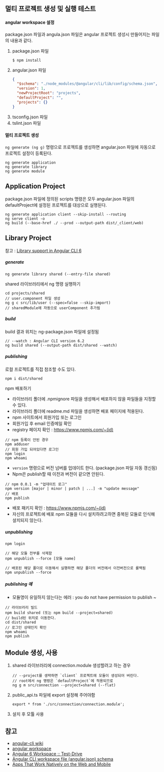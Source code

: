 ## 멀티 프로젝트 생성 및 실행 테스트
#### angular workspace  설정
package.json 파일과 angula.json 파일은 angular 프로젝트 생성시 만들어지는 파일의 내용과 같다.
1. package.json 파일
    ```
    $ npm install
    ```
2. angular.json 파일
    ```json
    {
      "$schema": "./node_modules/@angular/cli/lib/config/schema.json",
      "version": 1,
      "newProjectRoot": "projects",
      "defaultProject": "",
      "projects": {}
    }
    ```
3. tsconfig.json 파일
4. tslint.json 파일

#### 멀티 프로젝트 생성
`ng generate (ng g)` 명령으로 프로젝트를 생성하면 angular.json 파일에 자동으로 프로젝트 설정이 등록된다.
```
ng generate application
ng generate library
ng generate module
```

## Application Project
package.json 파일에 정의된 scripts 명령은 모두 angular.json 파일의 defaultProject에 설정된 프로젝트를 대상으로 실행된다.
```
ng generate application client --skip-install --routing
ng serve client -o
ng build (--base-href ./ --prod --output-path dist/_client/web)
```

## Library Project
참고 : [Library support in Angular CLI 6](https://github.com/angular/angular-cli/blob/master/docs/documentation/stories/create-library.md)
##### generate
```
ng generate library shared (--entry-file shared)
```
shared 라이브러리에서 ng 명령 실행하기
```
cd projects/shared
// user.component 파일 생성
ng g c src/lib/user (--spec=false --skip-import)
// sharedModule에 자동으로 userComponent 추가됨
```

##### build
build 결과 위치는 ng-package.json 파일에 설정됨
```
// --watch : Angular CLI version 6.2
ng build shared (--output-path dist/shared --watch)
```

##### publishing
로컬 프로젝트를 직접 참조할 수도 있다.
```
npm i dist/shared
```
npm 배포하기
- 라이브러리 폴더에 .npmignore 파일을 생성해서 배포하지 않을 파일들을 지정할 수 있다.
- 라이브러리 폴더에 readme.md 파일을 생성하면 배포 페이지에 적용된다.
- npm 사이트에서 회원가입 또는 로그인  
- 회원가입 후 email 인증메일 확인
- registry 페이지 확인 : https://www.npmjs.com/~(id)

```
// npm 등록이 안된 경우
npm adduser
// 회원 가입 되어있다면 로그인
npm login
npm whoami
```

- `version` 명령으로 버전 넘버를 업데이트 한다. (package.json 파일 자동 갱신됨)
- Npm은 publish할 때 이전과 버전이 같으면 안된다.

```
// npm 0.0.1 -m "업데이트 로그"
npm version [major | minor | patch | ...] -m "update message"
// 배포
npm publish
```

- 배포 패키지 확인 : https://www.npmjs.com/~(id)
- 자신의 프로젝트에 배포 npm 모듈을 다시 설치하려고하면 중복된 모듈로 인식해 설치되지 않는다.

##### unpublishing
```
npm login

// 해당 모듈 전부를 삭제함
npm unpublish --force [모듈 name]

// 배포된 해당 폴더로 이동해서 실행하면 해당 폴더의 버전에서 이전버전으로 롤백됨
npm unpublish --force
```

##### publishing 예
- 모듈명이 유일하지 않는다는 에러 : you do not have permission to publish ~
```
// 라이브러리 빌드
npm build shared (또는 npm build --project=shared)
// build된 위치로 이동한다.
cd dist/shared
// 로그인 상태인지 확인
npm whoami
npm publish
```

## Module 생성, 사용
1. shared 라이브러리에 connection.module 생성할려고 하는 경우
    ```
    // --project를 생략하면 `client` 프로젝트에 모듈이 생성되어 버린다.
    // root에서 ng 명령은 `defaultProject`에 적용되므로
    ng g m src/connection --project=shared (--flat)
    ``` 
2. public_api.ts 파일에 export 설정해 주어야함
    ```
    export * from './src/connection/connection.module';
    ```
3. 설치 후 모튤 사용


## 참고
- [angular-cli wiki](https://github.com/angular/angular-cli/wiki)
- [angular workspace](https://github.com/angular/angular-cli/wiki/angular-workspace)
- [Angular 6 Workspace :: Test-Drive](https://medium.com/@angularlicious/angular-6-workspace-test-drive-cfe24bbceeb3)
- [Angular CLI workspace file (angular.json) schema](https://github.com/angular/angular-cli/wiki/angular-workspace)
- [Apps That Work Natively on the Web and Mobile](https://blog.angular.io/apps-that-work-natively-on-the-web-and-mobile-9b26852495e7)